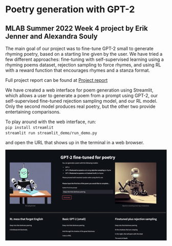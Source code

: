 # Poetry generation with GPT-2 
## MLAB Summer 2022 Week 4 project by Erik Jenner and Alexandra Souly 

The main goal of our project was to fine-tune GPT-2 small to generate rhyming poetry, based on a starting line given by the user. We have tried a few different approaches: fine-tuning with self-supervised learning using a rhyming poems dataset, rejection sampling to force rhymes, and using RL with a reward function that encourages rhymes and a stanza format.

Full project report can be found at [Project report](MLAB_project_summary.pdf)

We have created a web interface for poem generation using Streamlit, which allows a user to generate a poem from a prompt using GPT-2, our self-supervised fine-tuned rejection sampling model, and our RL model. Only the second model produces real poetry, but the other two provide entertaining comparisons. 

To play around with the web interface, run:  
`pip install streamlit`  
`streamlit run streamlit_demo/run_demo.py`

and open the URL that shows up in the terminal in a web browser.

![Screenshot of user interface](screenshot.png)
